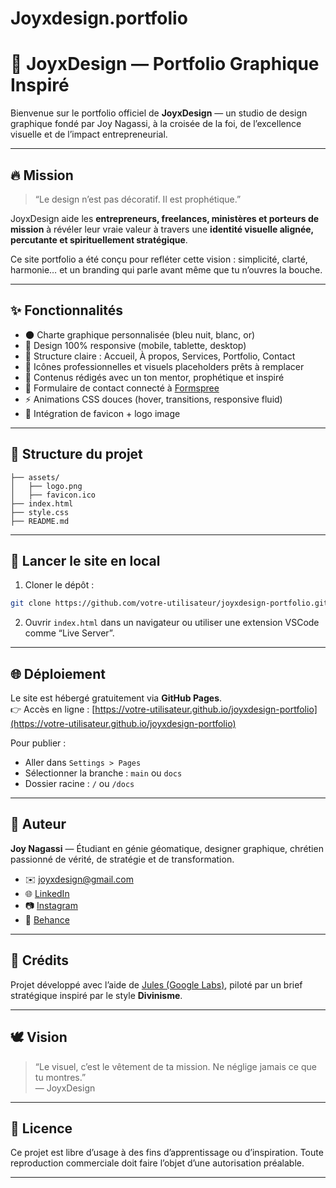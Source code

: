 # Joyxdesign.portfolio

# 🎨 JoyxDesign — Portfolio Graphique Inspiré

Bienvenue sur le portfolio officiel de **JoyxDesign** — un studio de design graphique fondé par Joy Nagassi, à la croisée de la foi, de l’excellence visuelle et de l’impact entrepreneurial.

---

## 🔥 Mission

> “Le design n’est pas décoratif. Il est prophétique.”

JoyxDesign aide les **entrepreneurs, freelances, ministères et porteurs de mission** à révéler leur vraie valeur à travers une **identité visuelle alignée, percutante et spirituellement stratégique**.

Ce site portfolio a été conçu pour refléter cette vision : simplicité, clarté, harmonie… et un branding qui parle avant même que tu n’ouvres la bouche.

---

## ✨ Fonctionnalités

- 🌑 Charte graphique personnalisée (bleu nuit, blanc, or)
- 📱 Design 100% responsive (mobile, tablette, desktop)
- 🎯 Structure claire : Accueil, À propos, Services, Portfolio, Contact
- 🎨 Icônes professionnelles et visuels placeholders prêts à remplacer
- 🧠 Contenus rédigés avec un ton mentor, prophétique et inspiré
- 📩 Formulaire de contact connecté à [Formspree](https://formspree.io)
- ⚡️ Animations CSS douces (hover, transitions, responsive fluid)
- 💼 Intégration de favicon + logo image

---

## 📂 Structure du projet

```
├── assets/
│   ├── logo.png
│   ├── favicon.ico
├── index.html
├── style.css
├── README.md
```

---

## 🚀 Lancer le site en local

1. Cloner le dépôt :
```bash
git clone https://github.com/votre-utilisateur/joyxdesign-portfolio.git
```

2. Ouvrir `index.html` dans un navigateur ou utiliser une extension VSCode comme “Live Server”.

---

## 🌐 Déploiement

Le site est hébergé gratuitement via **GitHub Pages**.  
👉 Accès en ligne : [https://votre-utilisateur.github.io/joyxdesign-portfolio](https://votre-utilisateur.github.io/joyxdesign-portfolio)

Pour publier :
- Aller dans `Settings > Pages`
- Sélectionner la branche : `main` ou `docs`
- Dossier racine : `/` ou `/docs`

---

## 🙏 Auteur

**Joy Nagassi** — Étudiant en génie géomatique, designer graphique, chrétien passionné de vérité, de stratégie et de transformation.

- ✉️ joyxdesign@gmail.com  
- 🌐 [LinkedIn](https://linkedin.com/in/joyxdesign)  
- 📷 [Instagram](https://instagram.com/joyxdesig)  
- 🧾 [Behance](https://behance.net/joyxdesign)

---

## 📖 Crédits

Projet développé avec l’aide de [Jules (Google Labs)](https://labs.google), piloté par un brief stratégique inspiré par le style **Divinisme**.

---

## 🕊️ Vision

> “Le visuel, c’est le vêtement de ta mission. Ne néglige jamais ce que tu montres.”  
> — JoyxDesign

---

## 📌 Licence

Ce projet est libre d’usage à des fins d’apprentissage ou d’inspiration. Toute reproduction commerciale doit faire l’objet d’une autorisation préalable.

---
